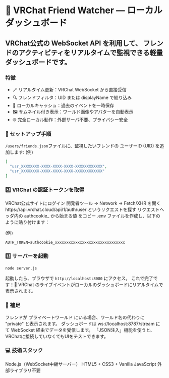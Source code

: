 <h1>📡 VRChat Friend Watcher — ローカルダッシュボード</h1>

<h2>VRChat公式の WebSocket API を利用して、
フレンドのアクティビティをリアルタイムで監視できる軽量ダッシュボードです。</h2>

<h3>特徴</h3>

<ul>
  <li>🪄 リアルタイム更新：VRChat WebSocket から直接受信</li>
  <li>🔍 フレンドフィルタ：UID または displayName で絞り込み</li>
  <li>💾 ローカルキャッシュ：過去のイベントを一時保存</li>
  <li>🖼️ サムネイル付き表示：ワールド画像やアバターを自動表示</li>
  <li>🌐 完全ローカル動作：外部サーバ不要、プライバシー安全</li>
</ul>
<h3>🚀 セットアップ手順</h3>

`/users/friends.json`ファイルに、監視したいフレンドの ユーザーID (UID) を追加します:
(例)
```json
[
  "usr_XXXXXXXX-XXXX-XXXX-XXXX-XXXXXXXXXXXX",
  "usr_XXXXXXXX-XXXX-XXXX-XXXX-XXXXXXXXXXXX"
]
```
<h3>2️⃣ VRChat の認証トークンを取得</h3>
<p>
VRChat公式サイトにログイン
開発者ツール → Network → Fetch/XHR を開く<br>
https://api.vrchat.cloud/api/1/auth/user というリクエストを探す
リクエストヘッダ内の authcookie_ から始まる値 をコピー
.env ファイルを作成し、以下のように貼り付けます：
</p>
(例)

```env
AUTH_TOKEN=authcookie_xxxxxxxxxxxxxxxxxxxxxxxxxxxxxxx
```

<h3>3️⃣ サーバーを起動</h3>

```
node server.js
```
起動したら、ブラウザで `http://localhost:8080` にアクセス。
これで完了です！🎉
VRChat のライブイベントがローカルのダッシュボードにリアルタイムで表示されます。

<h3>🧠 補足</h3>

フレンドが プライベートワールド にいる場合、ワールド名の代わりに "private" と表示されます。
ダッシュボードは ws://localhost:8787/stream にて WebSocket 経由でデータを受信します。
「JSON注入」機能を使うと、VRChatに接続していなくてもUIをテストできます。
<h3>💻 技術スタック</h3>

Node.js（WebSocket中継サーバー）
HTML5 + CSS3 + Vanilla JavaScript
外部ライブラリ不要

